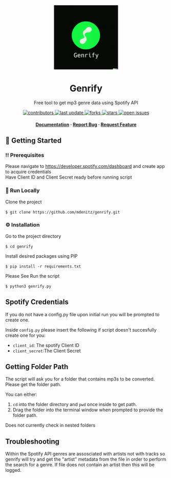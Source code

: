 <div align="center">

  <img src="assets/logo.png" alt="logo" width="200" height="auto" />
  <h1>Genrify</h1>
  
  <p>
    Free tool to get mp3 genre data using Spotify API 
  </p>
  
  
<!-- Badges -->
<p>
  <a href="https://github.com/mdenitz/genrify/graphs/contributors">
    <img src="https://img.shields.io/github/contributors/mdenitz/genrify" alt="contributors" />
  </a>
  
  <a href="">
    <img src="https://img.shields.io/github/last-commit/mdenitz/genrify" alt="last update" />
  </a>
  
  <a href="https://github.com/mdenitz/genrify/network/members">
    <img src="https://img.shields.io/github/forks/mdenitz/genrify" alt="forks" />
  </a>
  
  <a href="https://github.com/mdenitz/genrify/stargazers">
    <img src="https://img.shields.io/github/stars/mdenitz/genrify" alt="stars" />
  </a>
  
  <a href="https://github.com/mdenitz/genrify/issues/">
    <img src="https://img.shields.io/github/issues/mdenitz/genrify" alt="open issues" />
  </a>
  
  <!--
  <a href="https://github.com/couldbejake/awesome-readme-template/blob/master/LICENSE">
    <img src="https://img.shields.io/github/license/couldbejake/awesome-readme-template.svg" alt="license" />
  </a>-->
</p>
   
<h4>
    <a href="https://github.com/mdenitz/genrify/wiki">Documentation</a>
  <span> · </span>
    <a href="https://github.com/mdenitz/genrify/issues">Report Bug</a>
  <span> · </span>
    <a href="https://github.com/mdenitz/genrify/issues/new">Request Feature</a>
  </h4>
</div>

<!-- Getting Started -->
## 	:toolbox: Getting Started

<!-- Prerequisites -->
### :bangbang: Prerequisites

Please navigate to https://developer.spotify.com/dashboard and create app to acquire credentials  
Have Client ID and Client Secret ready before running script
<!-- Run Locally -->
### :running: Run Locally

Clone the project

`$ git clone https://github.com/mdenitz/genrify.git`

<!-- Installation -->
### :gear: Installation

Go to the project directory

`$ cd genrify `

Install desired packages using PIP

`$ pip install -r requirements.txt`

Please See 
Run the script

`$ python3 genrify.py`


## Spotify Credentials 

If you do not have a config.py file upon initial run you will be prompted to create one.  


Inside `config.py` please insert the following if script doesn't succesfully create one for you: 

- `client_id`: The spotify Client ID
- `client_secret`:The Client Secret 



## Getting Folder Path

The script will ask you for a folder that contains mp3s to be converted. Please get the folder path.

You can either:

1. `cd` into the folder directory and `pwd` once inside to get path. 
2. Drag the folder into the terminal window when prompted to provide the folder path.

Does not currently check in nested folders




## Troubleshooting

Within the Spotify API genres are assosciated with artists not with tracks so genrify will try and get the "artist" metadata from the file in order to perform the search for a genre. If file does not contain an artist then this will be logged.
